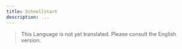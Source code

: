 ```yaml
---
title: Schnellstart
description: ...
---
```


> This Language is not yet translated. Please consult the English version.
